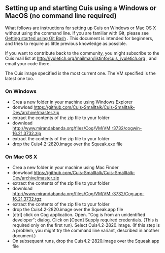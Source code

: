 ## Setting up and starting Cuis using a Windows or MacOS (no command line required)

What follows are instructions for setting up Cuis on Windows or Mac OS X without using the command line. If you are familiar with Git, please see [Getting started using Git Bash](GettingStarted-UsingGitAndCommandline.md) . This document is intended for beginners, and tries to require as little previous knowledge as possible.

If you want to contribute back to the community, you might subscribe to the Cuis mail list at http://jvuletich.org/mailman/listinfo/cuis_jvuletich.org , and email your code there.

The Cuis image specified is the most current one. The VM specified is the latest one too.

### On Windows ###
* Crea a new folder in your machine using Windows Explorer
* donwload https://github.com/Cuis-Smalltalk/Cuis-Smalltalk-Dev/archive/master.zip
* extract the contents of the zip file to your folder
* download http://www.mirandabanda.org/files/Cog/VM/VM.r3732/cogwin-16.21.3732.zip
* extract the contents of the zip file to your folder
* drop the Cuis4.2-2820.image over the Squeak.exe file

### On Mac OS X ###
* Crea a new folder in your machine using Mac Finder
* donwload https://github.com/Cuis-Smalltalk/Cuis-Smalltalk-Dev/archive/master.zip
* extract the contents of the zip file to your folder
* download http://www.mirandabanda.org/files/Cog/VM/VM.r3732/Cog.app-16.21.3732.tgz
* extract the contents of the zip file to your folder
* drop the Cuis4.2-2820.image over the Squeak.app file
* [ctrl] click on Cog application. Open. "Cog is from an unidentified developer"; dialog. Click on [Open] Supply required credentials. (This is required only on the first run). Select Cuis4.2-2820.image. (If this step is a problem, you might try the command line variant, described in another document.)
* On subsequent runs, drop the Cuis4.2-2820.image over the Squeak.app file
